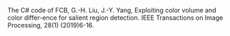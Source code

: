 The C# code of FCB,
G.-H. Liu, J.-Y. Yang, Exploiting color volume and color differ-ence for salient region detection. IEEE Transactions on Image Processing, 28(1) (2019)6-16.
